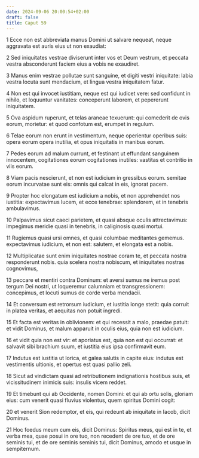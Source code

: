 ```yaml
---
date: 2024-09-06 20:00:54+02:00
draft: false
title: Caput 59
---
```





1 Ecce non est abbreviata manus Domini ut salvare nequeat, neque aggravata est auris eius ut non exaudiat:

2 Sed iniquitates vestrae diviserunt inter vos et Deum vestrum, et peccata vestra absconderunt faciem eius a vobis ne exaudiret.

3 Manus enim vestrae pollutae sunt sanguine, et digiti vestri iniquitate: labia vestra locuta sunt mendacium, et lingua vestra iniquitatem fatur.

4 Non est qui invocet iustitiam, neque est qui iudicet vere: sed confidunt in nihilo, et loquuntur vanitates: conceperunt laborem, et pepererunt iniquitatem.

5 Ova aspidum ruperunt, et telas araneae texuerunt: qui comederit de ovis eorum, morietur: et quod confotum est, erumpet in regulum.

6 Telae eorum non erunt in vestimentum, neque operientur operibus suis: opera eorum opera inutilia, et opus iniquitatis in manibus eorum.

7 Pedes eorum ad malum currunt, et festinant ut effundant sanguinem innocentem, cogitationes eorum cogitationes inutiles: vastitas et contritio in viis eorum.

8 Viam pacis nescierunt, et non est iudicium in gressibus eorum. semitae eorum incurvatae sunt eis: omnis qui calcat in eis, ignorat pacem.

9 Propter hoc elongatum est iudicium a nobis, et non apprehendet nos iustitia: expectavimus lucem, et ecce tenebrae: splendorem, et in tenebris ambulavimus.

10 Palpavimus sicut caeci parietem, et quasi absque oculis attrectavimus: impegimus meridie quasi in tenebris, in caliginosis quasi mortui.

11 Rugiemus quasi ursi omnes, et quasi columbae meditantes gememus. expectavimus iudicium, et non est: salutem, et elongata est a nobis.

12 Multiplicatae sunt enim iniquitates nostrae coram te, et peccata nostra responderunt nobis. quia scelera nostra nobiscum, et iniquitates nostras cognovimus,

13 peccare et mentiri contra Dominum: et aversi sumus ne iremus post tergum Dei nostri, ut loqueremur calumniam et transgressionem: concepimus, et locuti sumus de corde verba mendacii.

14 Et conversum est retrorsum iudicium, et iustitia longe stetit: quia corruit in platea veritas, et aequitas non potuit ingredi.

15 Et facta est veritas in oblivionem: et qui recessit a malo, praedae patuit: et vidit Dominus, et malum apparuit in oculis eius, quia non est iudicium.

16 et vidit quia non est vir: et aporiatus est, quia non est qui occurrat: et salvavit sibi brachium suum, et iustitia eius ipsa confirmavit eum.

17 Indutus est iustitia ut lorica, et galea salutis in capite eius: indutus est vestimentis ultionis, et opertus est quasi pallio zeli.

18 Sicut ad vindictam quasi ad retributionem indignationis hostibus suis, et vicissitudinem inimicis suis: insulis vicem reddet.

19 Et timebunt qui ab Occidente, nomen Domini: et qui ab ortu solis, gloriam eius: cum venerit quasi fluvius violentus, quem spiritus Domini cogit:

20 et venerit Sion redemptor, et eis, qui redeunt ab iniquitate in Iacob, dicit Dominus.

21 Hoc foedus meum cum eis, dicit Dominus: Spiritus meus, qui est in te, et verba mea, quae posui in ore tuo, non recedent de ore tuo, et de ore seminis tui, et de ore seminis seminis tui, dicit Dominus, amodo et usque in sempiternum.

